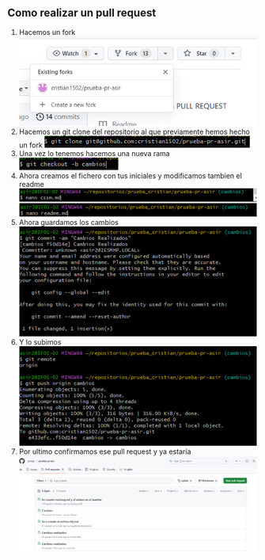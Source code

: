 ## Como realizar un pull request
1. Hacemos un fork
![captura](capturas/Captura1.PNG)
2. Hacemos un git clone del repositorio al que previamente hemos hecho un fork
![captura](capturas/Captura2.PNG)
3. Una vez lo tenemos hacemos una nueva rama  
![captura](capturas/Captura3.PNG)
4. Ahora creamos el fichero con tus iniciales y modificamos tambien el readme
![captura](capturas/Captura4.PNG)
![captura](capturas/Captura5.PNG)
5. Ahora guardamos los cambios 
![captura](capturas/Captura6.PNG)
6. Y lo subimos   
![captura](capturas/Captura7.PNG)
7. Por ultimo confirmamos ese pull request y ya estaría
![captura](capturas/Captura8.PNG)  
